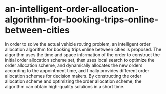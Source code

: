 # an-intelligent-order-allocation-algorithm-for-booking-trips-online-between-cities
   In order to solve the actual vehicle routing problem, an intelligent order allocation algorithm for booking trips online between cities is proposed. The algorithm uses the time and space information of the order to construct the initial order allocation scheme set, then uses local search to optimize the order allocation scheme, and dynamically allocates the new orders according to the appointment time, and finally provides different order allocation schemes for decision makers. By constructing the order allocation scheme and optimizing the order allocation scheme, the algorithm can obtain high-quality solutions in a short time.
